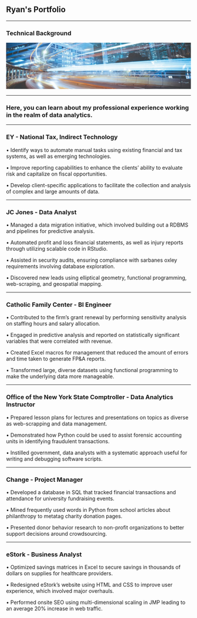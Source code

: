 ## Ryan's Portfolio

---

### Technical Background
<img src = "images/0.jpg?raw=true"/> 

---

### Here, you can learn about my professional experience working in the realm of data analytics.

---

### EY - National Tax, Indirect Technology
•	Identify ways to automate manual tasks using existing financial and tax systems, as well as emerging technologies.

•	Improve reporting capabilities to enhance the clients’ ability to evaluate risk and capitalize on fiscal opportunities.

•	Develop client-specific applications to facilitate the collection and analysis of complex and large amounts of data. 

---

### JC Jones - Data Analyst
•	Managed a data migration initiative, which involved building out a RDBMS and pipelines for predictive analysis.

•	Automated profit and loss financial statements, as well as injury reports through utilizing scalable code in RStudio.

•	Assisted in security audits, ensuring compliance with sarbanes oxley requirements involving database exploration. 

•	Discovered new leads using elliptical geometry, functional programming, web-scraping, and geospatial mapping.  

---

### Catholic Family Center - BI Engineer
•	Contributed to the firm’s grant renewal by performing sensitivity analysis on staffing hours and salary allocation.

•	Engaged in predictive analysis and reported on statistically significant variables that were correlated with revenue.

•	Created Excel macros for management that reduced the amount of errors and time taken to generate FP&A reports. 

•	Transformed large, diverse datasets using functional programming to make the underlying data more manageable.

---

### Office of the New York State Comptroller - Data Analytics Instructor
•	Prepared lesson plans for lectures and presentations on topics as diverse as web-scrapping and data management.

•	Demonstrated how Python could be used to assist forensic accounting units in identifying fraudulent transactions.

•	Instilled government, data analysts with a systematic approach useful for writing and debugging software scripts.

---

### Change - Project Manager

•	Developed a database in SQL that tracked financial transactions and attendance for university fundraising events.

•	Mined frequently used words in Python from school articles about philanthropy to metatag charity donation pages.   

•	Presented donor behavior research to non-profit organizations to better support decisions around crowdsourcing.

---

### eStork - Business Analyst 
•	Optimized savings matrices in Excel to secure savings in thousands of dollars on supplies for healthcare providers.

•	Redesigned eStork’s website using HTML and CSS to improve user experience, which involved major overhauls.

•	Performed onsite SEO using multi-dimensional scaling in JMP leading to an average 20% increase in web traffic.
